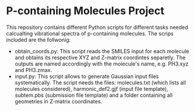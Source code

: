 # P-containing Molecules Project

This repository contains different Python scripts for different tasks needed calcualting vibrational spectra of p-containing molecules.
The scrips included are the follwonig:
  - obtain_coords.py: This script reads the SMILES input for each molecule and obtains its respective XYZ and Z-matrix coordintes separetly. The outputs are named                         accordingly with the molecule's name, e.g. PH3.xyz and PH3.zmax.
  - input.py:         This script allows to generate Gaussian input files systematically. The script needs the files: molecules.txt (which lists all molecules                             considered), harmonic_def2.gjf (input file template), subtem.pbs (submission file template) and a folder containing all geometries in Z-matrix                       coordinates.
